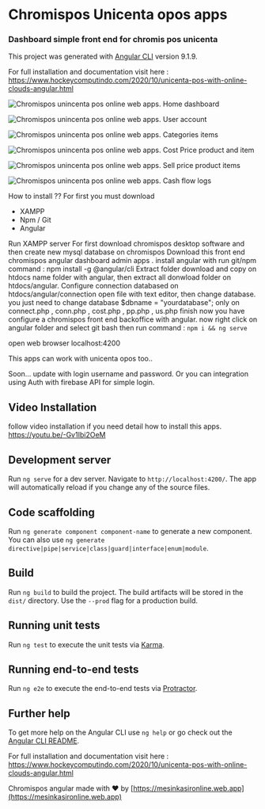 # Chromispos Unicenta opos apps

### Dashboard simple front end for chromis pos unicenta

This project was generated with [Angular CLI](https://github.com/angular/angular-cli) version 9.1.9.


For full installation and documentation visit here :
https://www.hockeycomputindo.com/2020/10/unicenta-pos-with-online-clouds-angular.html


![Chromispos unincenta pos online web apps.](https://1.bp.blogspot.com/-psPtUTzwijU/X2cgW-ISbsI/AAAAAAAALdA/fe0RonYapqAk16KN-74Jm6OKWLHZog2JwCLcBGAsYHQ/s1366/chromispos%2Bunicenta%2Bonline%2Bweb%2Bapp%2B%25287%2529.png)
Home dashboard

![Chromispos unincenta pos online web apps.](https://1.bp.blogspot.com/-AFi6NsAHvr4/X2cgWbvvGPI/AAAAAAAALc4/X-F2QaWHVbc7GK_vbtidY_6Ls-QUfT4QwCLcBGAsYHQ/s1349/chromispos%2Bunicenta%2Bonline%2Bweb%2Bapp%2B%25286%2529.png)
User account


![Chromispos unincenta pos online web apps.](https://1.bp.blogspot.com/-CQ45LbIBE9Q/X2cgWccYDCI/AAAAAAAALc8/8rj3rAi0b_kx2RgJSA0pPW7cW0vlXfwwgCLcBGAsYHQ/s1349/chromispos%2Bunicenta%2Bonline%2Bweb%2Bapp%2B%25285%2529.png)
Categories items


![Chromispos unincenta pos online web apps.](https://1.bp.blogspot.com/-E1MBuVLAlZw/X2cgWDkWNmI/AAAAAAAALc0/fzHQgA5oxggrjFD1YWmuTrOxXi55vdGQQCLcBGAsYHQ/s1349/chromispos%2Bunicenta%2Bonline%2Bweb%2Bapp%2B%25284%2529.png)
Cost Price product and item

![Chromispos unincenta pos online web apps.](https://1.bp.blogspot.com/-XyLOMWOoTm4/X2cgVYZvqzI/AAAAAAAALco/MK5wMm02xzESqYYLVG1hWshApyJ_SNxsQCLcBGAsYHQ/s1349/chromispos%2Bunicenta%2Bonline%2Bweb%2Bapp%2B%25283%2529.png)
Sell price product items


![Chromispos unincenta pos online web apps.](https://1.bp.blogspot.com/-maCsYp5i0lU/X2cgVt6oiUI/AAAAAAAALcw/Z4hp5uEj9JwKctMaorVyFEfPDdCD7hSTgCLcBGAsYHQ/s1349/chromispos%2Bunicenta%2Bonline%2Bweb%2Bapp%2B%25282%2529.png)
Cash flow logs


How to install ??
For first you must download
+ XAMPP
+ Npm / Git
+ Angular

Run XAMPP server
For first download chromispos desktop software and then create new mysql database on chromispos
Download this front end chromispos angular dashboard admin apps .
install angular with run git/npm command : npm install -g @angular/cli
Extract folder download and copy on htdocs name folder with angular, then extract all donwload folder on htdocs/angular.
Configure connection databased on htdocs/angular/connection open file with text editor, then change database.
you just need to change database    $dbname     = "yourdatabase";  only on  connect.php , conn.php , cost.php , pp.php , us.php
finish now you have configure a chromispos front end backoffice with angular.
now right click on angular folder and select git bash then run command : `npm i && ng serve`

open web browser localhost:4200

This apps can work with unicenta opos too..

Soon... update with login username and password.
Or you can integration using Auth with firebase API for simple login.

## Video Installation
follow video installation if you need detail how to install this apps.
https://youtu.be/-Gv1Ibi2OeM

## Development server

Run `ng serve` for a dev server. Navigate to `http://localhost:4200/`. The app will automatically reload if you change any of the source files.

## Code scaffolding

Run `ng generate component component-name` to generate a new component. You can also use `ng generate directive|pipe|service|class|guard|interface|enum|module`.

## Build

Run `ng build` to build the project. The build artifacts will be stored in the `dist/` directory. Use the `--prod` flag for a production build.

## Running unit tests

Run `ng test` to execute the unit tests via [Karma](https://karma-runner.github.io).

## Running end-to-end tests

Run `ng e2e` to execute the end-to-end tests via [Protractor](http://www.protractortest.org/).

## Further help

To get more help on the Angular CLI use `ng help` or go check out the [Angular CLI README](https://github.com/angular/angular-cli/blob/master/README.md).


For full installation and documentation visit here :
https://www.hockeycomputindo.com/2020/10/unicenta-pos-with-online-clouds-angular.html


Chromispos angular made with ❤ by [https://mesinkasironline.web.app](https://mesinkasironline.web.app)
